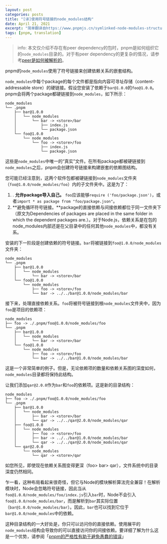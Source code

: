 ```yaml
---
layout: post
categories: posts
title: "[译]使用符号链接的node_modules结构"
date: April 21, 2021
excerpt: "简单翻译自https://www.pnpmjs.cn/symlinked-node-modules-structure"
tags: [pnpm, translation]
---
```



>info: 本文仅介绍不存在有peer dependency的包时，pnpm是如何组织它的`node_modules`目录的。对于有peer dependency的更复杂的情况，请参考[peer是如何被解析的](https://www.pnpmjs.cn/how-peers-are-resolved)。



pnpm的`node_modules`使用了符号链接来创建依赖关系的嵌套结构。

`node_modules`中每个package的每个文件都是指向内容可寻址存储（content-addressable store）的硬链接。假设您安装了依赖于`bar@1.0.0`的`foo@1.0.0`。 pnpm会将两个package都硬链接到`node_modules`，如下所示：

```
node_modules
└── .pnpm
    ├── bar@1.0.0
    │   └── node_modules
    │       └── bar -> <store>/bar
    │           ├── index.js
    │           └── package.json
    └── foo@1.0.0
        └── node_modules
            └── foo -> <store>/foo
                ├── index.js
                └── package.json
```

这些是`node_modules`中唯一的“真实”文件。在所有package都被硬链接到`node_modules`之后，pnpm会创建符号链接来构建嵌套的依赖图结构。



您可能已经注意到，这两个软件包都被硬链接到`node_modules`文件夹（`foo@1.0.0/node_modules/foo`）内的子文件夹中。这是为了：


1. . **允许package导入自己。** `foo`应该能够`require ('foo/package.json')`，或者`import * as package from "foo/package.json"`。
2. **避免循环符号链接。**package的直接依赖与间接依赖都位于同一文件夹下（原文为Dependencies of packages are placed in the same folder in which the dependent packages are.）。对于Node.js，依赖关系是在包的node_modules内部还是在父目录中的任何其他`node_modules`中，都没有关系。



安装的下一阶段是创建依赖的符号链接。`bar`将被链接到`foo@1.0.0/node_modules`文件夹：

```
node_modules
└── .pnpm
    ├── bar@1.0.0
    │   └── node_modules
    │       └── bar -> <store>/bar
    └── foo@1.0.0
        └── node_modules
            ├── foo -> <store>/foo
            └── bar -> ../../bar@1.0.0/node_modules/bar
```

接下来，处理直接依赖关系。`foo`将被符号链接到根`node_modules`文件夹中，因为`foo`是项目的依赖项：

```
node_modules
├── foo -> ./.pnpm/foo@1.0.0/node_modules/foo
└── .pnpm
    ├── bar@1.0.0
    │   └── node_modules
    │       └── bar -> <store>/bar
    └── foo@1.0.0
        └── node_modules
            ├── foo -> <store>/foo
            └── bar -> ../../bar@1.0.0/node_modules/bar
```

这是一个非常简单的例子。但是，无论依赖项的数量和依赖关系图的深度如何，`node_modules`目录都将保持此结构。

让我们添加`qar@2.0.0`作为`bar`和`foo`的依赖项。这是新的目录结构：

```
node_modules
├── foo -> ./.pnpm/foo@1.0.0/node_modules/foo
└── .pnpm
    ├── bar@1.0.0
    │   └── node_modules
    │       ├── bar -> <store>/bar
    │       └── qar -> ../../qar@2.0.0/node_modules/qar
    ├── foo@1.0.0
    │   └── node_modules
    │       ├── foo -> <store>/foo
    │       ├── bar -> ../../bar@1.0.0/node_modules/bar
    │       └── qar -> ../../qar@2.0.0/node_modules/qar
    └── qar@2.0.0
        └── node_modules
            └── qar -> <store>/qar
```

如您所见，即使现在依赖关系图变得更深（foo> bar> qar），文件系统中的目录深度仍然相同。



乍一看，这种布局看起来很奇怪，但它与Node的模块解析算法完全兼容！在解析模块时，Node会忽略符号链接，因此当从`foo@1.0.0/node_modules/foo/index.js`引入`bar`时，Node不会引入`foo@1.0.0/node_modules/bar`，而是解析到`bar`其实际位置（`bar@1.0.0/node_modules/bar`）。因此，`bar`也可以找到它位于`bar@1.0.0/node_modules`中的依赖。

这种目录结构的一大好处是，你只可以访问你的直接依赖。使用展平的`node_modules`结构会导致你的可以直接访问你的间接依赖。要详细了解为什么这是一个优势，请参阅「[pnpm的严格性有助于避免愚蠢的错误](https://www.kochan.io/nodejs/pnpms-strictness-helps-to-avoid-silly-bugs.html)」

